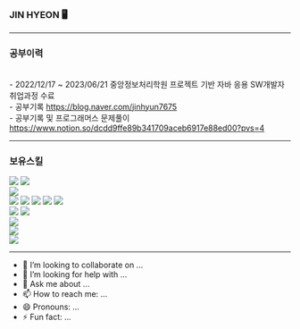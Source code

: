 ### JIN HYEON  🖥️
<hr>

### 공부이력 
<br> - 2022/12/17 ~ 2023/06/21 중앙정보처리학원 프로젝트 기반 자바 응용 SW개발자 취업과정 수료
<br> - 공부기록 https://blog.naver.com/jinhyun7675
<br> - 공부기록 및 프로그래머스 문제풀이 https://www.notion.so/dcdd9ffe89b341709aceb6917e88ed00?pvs=4
<hr>

### 보유스킬
<div>
	  <img src="https://img.shields.io/badge/eclipse-2C2255?style=flat&logo=eclipseide&logoColor=white" />
          <img src="https://img.shields.io/badge/sts3-2C2255?style=flat&logo=sts3&logoColor=white" /> <br>
	  <img src="https://img.shields.io/badge/Java-007396?style=flat&logo=Java&logoColor=white" /> <br>
	  <img src="https://img.shields.io/badge/JSP-EAEAEA?style=flat&logo=JSP&logoColor=white">
	  <img src="https://img.shields.io/badge/html5-E34F26?style=flat&logo=html5&logoColor=white"> 
	  <img src="https://img.shields.io/badge/css3-1572B6?style=flat&logo=css3&logoColor=white"> 
	  <img src="https://img.shields.io/badge/javascript-F7DF1E?style=flat&logo=javascript&logoColor=black"> 
	  <img src="https://img.shields.io/badge/jquery-0769AD?style=flat&logo=jquery&logoColor=white"> <br>
 	  <img src="https://img.shields.io/badge/oracle-F80000?style=flat&logo=oracle&logoColor=white"> 
  	  <img src="https://img.shields.io/badge/mysql-4479A1?style=flat&logo=mysql&logoColor=white">  <br>
 	  <img src="https://img.shields.io/badge/SpringBoot-6DB33F?style=flat&logo=SpringBoot&logoColor=white"> <br>
	  <img src="https://img.shields.io/badge/MyBatis-5D5D5D?style=flat&logo=MyBatis&logoColor=white"> <br>
	  <img src="https://img.shields.io/badge/github-181717?style=flat&logo=github&logoColor=white">

</div>
<hr>

- 👯 I’m looking to collaborate on ...
- 🤔 I’m looking for help with ...
- 💬 Ask me about ...
- 📫 How to reach me: ...
- 😄 Pronouns: ...
- ⚡ Fun fact: ...

